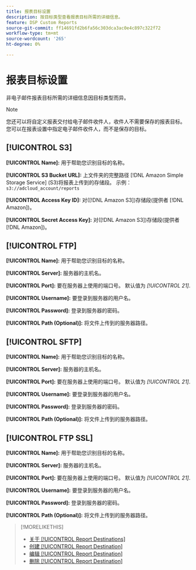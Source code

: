 ```yaml
---
title: 报表目标设置
description: 按目标类型查看报表目标所需的详细信息。
feature: DSP Custom Reports
source-git-commit: ff14691fd2b6fa56c303dca3ac0e4c897c322f72
workflow-type: tm+mt
source-wordcount: '265'
ht-degree: 0%

---
```



# 报表目标设置

非电子邮件报表目标所需的详细信息因目标类型而异。

>[!NOTE]
>
> 您还可以将自定义报表交付给电子邮件收件人，收件人不需要保存的报表目标。 您可以在报表设置中指定电子邮件收件人，而不是保存的目标。

## [!UICONTROL S3]

**[!UICONTROL Name]:** 用于帮助您识别目标的名称。

**[!UICONTROL S3 Bucket URL]:** 上文件夹的完整路径 [!DNL Amazon Simple Storage Service] (S3)将报表上传到的存储段。 示例： `s3://adcloud_account/reports`

**[!UICONTROL Access Key ID]:** 对([!DNL Amazon S3])存储段(提供者 [!DNL Amazon])。

**[!UICONTROL Secret Access Key]:** 对([!DNL Amazon S3])存储段(提供者 [!DNL Amazon])。

## [!UICONTROL FTP]

**[!UICONTROL Name]:** 用于帮助您识别目标的名称。

**[!UICONTROL Server]:** 服务器的主机名。

**[!UICONTROL Port]:** 要在服务器上使用的端口号。 默认值为 *[!UICONTROL 21]*.

**[!UICONTROL Username]:** 要登录到服务器的用户名。

**[!UICONTROL Password]:** 登录到服务器的密码。

**[!UICONTROL Path (Optional)]:** 将文件上传到的服务器路径。

## [!UICONTROL SFTP]

**[!UICONTROL Name]:** 用于帮助您识别目标的名称。

**[!UICONTROL Server]:** 服务器的主机名。

**[!UICONTROL Port]:** 要在服务器上使用的端口号。 默认值为 *[!UICONTROL 21]*.

**[!UICONTROL Username]:** 要登录到服务器的用户名。

**[!UICONTROL Password]:** 登录到服务器的密码。

**[!UICONTROL Path (Optional)]:** 将文件上传到的服务器路径。

## [!UICONTROL FTP SSL]

**[!UICONTROL Name]:** 用于帮助您识别目标的名称。

**[!UICONTROL Server]:** 服务器的主机名。

**[!UICONTROL Port]:** 要在服务器上使用的端口号。 默认值为 *[!UICONTROL 21]*.

**[!UICONTROL Username]:** 要登录到服务器的用户名。

**[!UICONTROL Password]:** 登录到服务器的密码。

**[!UICONTROL Path (Optional)]:** 将文件上传到的服务器路径。

>[!MORELIKETHIS]
>
>* [关于 [!UICONTROL Report Destinations]](/help/dsp/reports/report-destinations/report-destination-about.md)
>* [创建 [!UICONTROL Report Destination]](/help/dsp/reports/report-destinations/report-destination-create.md)
>* [编辑 [!UICONTROL Report Destination]](/help/dsp/reports/report-destinations/report-destination-edit.md)
>* [删除 [!UICONTROL Report Destination]](/help/dsp/reports/report-destinations/report-destination-delete.md)

